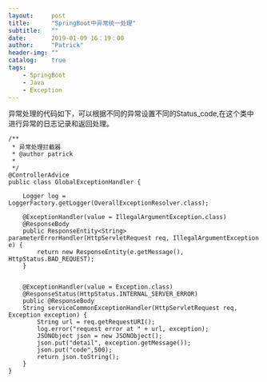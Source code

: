 ```yaml
---
layout:     post
title:      "SpringBoot中异常统一处理"
subtitle:   ""
date:       2019-01-09 16：19：00
author:     "Patrick"
header-img: ""
catalog:    true
tags:
    - SpringBoot
    - Java
    - Exception
---
```

异常处理的代码如下，可以根据不同的异常设置不同的Status_code,在这个类中进行异常的日志记录和返回处理。

	/**
	 * 异常处理拦截器
	 * @author patrick
	 *
	 */
	@ControllerAdvice
	public class GlobalExceptionHandler {
 
	    Logger log = LoggerFactory.getLogger(OverallExceptionResolver.class);
	 
	    @ExceptionHandler(value = IllegalArgumentException.class)
	    @ResponseBody
	    public ResponseEntity<String> parameterErrorHandler(HttpServletRequest req, IllegalArgumentException e) {
	        return new ResponseEntity(e.getMessage(), HttpStatus.BAD_REQUEST);
	    }
	
			
	    @ExceptionHandler(value = Exception.class)
		@ResponseStatus(HttpStatus.INTERNAL_SERVER_ERROR)
		public @ResponseBody
		String serviceCommonExceptionHandler(HttpServletRequest req, Exception exception) {
			String url = req.getRequestURI();
			log.error("request error at " + url, exception);
			JSONObject json = new JSONObject();
			json.put("detail", exception.getMessage());
			json.put("code",500);
			return json.toString();
		}
	}
